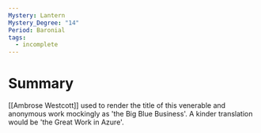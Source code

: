 ```yaml
---
Mystery: Lantern
Mystery_Degree: "14"
Period: Baronial
tags:
  - incomplete
---
```

# Summary
[[Ambrose Westcott]] used to render the title of this venerable and anonymous work mockingly as 'the Big Blue Business'. A kinder translation would be 'the Great Work in Azure'.
